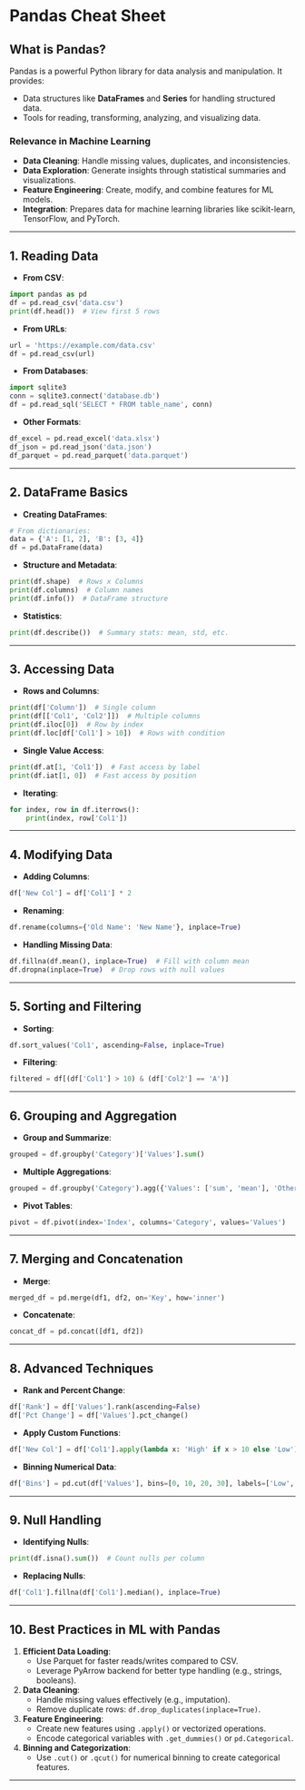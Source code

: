 # **Pandas Cheat Sheet**

## **What is Pandas?**
Pandas is a powerful Python library for data analysis and manipulation. It provides:
- Data structures like **DataFrames** and **Series** for handling structured data.
- Tools for reading, transforming, analyzing, and visualizing data.

### **Relevance in Machine Learning**
- **Data Cleaning**: Handle missing values, duplicates, and inconsistencies.
- **Data Exploration**: Generate insights through statistical summaries and visualizations.
- **Feature Engineering**: Create, modify, and combine features for ML models.
- **Integration**: Prepares data for machine learning libraries like scikit-learn, TensorFlow, and PyTorch.

---

## **1. Reading Data**
- **From CSV**:
```python
import pandas as pd
df = pd.read_csv('data.csv')
print(df.head())  # View first 5 rows
```
- **From URLs**:
```python
url = 'https://example.com/data.csv'
df = pd.read_csv(url)
```
- **From Databases**:
```python
import sqlite3
conn = sqlite3.connect('database.db')
df = pd.read_sql('SELECT * FROM table_name', conn)
```
- **Other Formats**:
```python
df_excel = pd.read_excel('data.xlsx')
df_json = pd.read_json('data.json')
df_parquet = pd.read_parquet('data.parquet')
```

---

## **2. DataFrame Basics**
- **Creating DataFrames**:
```python
# From dictionaries:
data = {'A': [1, 2], 'B': [3, 4]}
df = pd.DataFrame(data)
```
- **Structure and Metadata**:
```python
print(df.shape)  # Rows x Columns
print(df.columns)  # Column names
print(df.info())  # DataFrame structure
```
- **Statistics**:
```python
print(df.describe())  # Summary stats: mean, std, etc.
```

---

## **3. Accessing Data**
- **Rows and Columns**:
```python
print(df['Column'])  # Single column
print(df[['Col1', 'Col2']])  # Multiple columns
print(df.iloc[0])  # Row by index
print(df.loc[df['Col1'] > 10])  # Rows with condition
```
- **Single Value Access**:
```python
print(df.at[1, 'Col1'])  # Fast access by label
print(df.iat[1, 0])  # Fast access by position
```
- **Iterating**:
```python
for index, row in df.iterrows():
    print(index, row['Col1'])
```

---

## **4. Modifying Data**
- **Adding Columns**:
```python
df['New Col'] = df['Col1'] * 2
```
- **Renaming**:
```python
df.rename(columns={'Old Name': 'New Name'}, inplace=True)
```
- **Handling Missing Data**:
```python
df.fillna(df.mean(), inplace=True)  # Fill with column mean
df.dropna(inplace=True)  # Drop rows with null values
```

---

## **5. Sorting and Filtering**
- **Sorting**:
```python
df.sort_values('Col1', ascending=False, inplace=True)
```
- **Filtering**:
```python
filtered = df[(df['Col1'] > 10) & (df['Col2'] == 'A')]
```

---

## **6. Grouping and Aggregation**
- **Group and Summarize**:
```python
grouped = df.groupby('Category')['Values'].sum()
```
- **Multiple Aggregations**:
```python
grouped = df.groupby('Category').agg({'Values': ['sum', 'mean'], 'Other Col': 'max'})
```
- **Pivot Tables**:
```python
pivot = df.pivot(index='Index', columns='Category', values='Values')
```

---

## **7. Merging and Concatenation**
- **Merge**:
```python
merged_df = pd.merge(df1, df2, on='Key', how='inner')
```
- **Concatenate**:
```python
concat_df = pd.concat([df1, df2])
```

---

## **8. Advanced Techniques**
- **Rank and Percent Change**:
```python
df['Rank'] = df['Values'].rank(ascending=False)
df['Pct Change'] = df['Values'].pct_change()
```
- **Apply Custom Functions**:
```python
df['New Col'] = df['Col1'].apply(lambda x: 'High' if x > 10 else 'Low')
```
- **Binning Numerical Data**:
```python
df['Bins'] = pd.cut(df['Values'], bins=[0, 10, 20, 30], labels=['Low', 'Medium', 'High'])
```

---

## **9. Null Handling**
- **Identifying Nulls**:
```python
print(df.isna().sum())  # Count nulls per column
```
- **Replacing Nulls**:
```python
df['Col1'].fillna(df['Col1'].median(), inplace=True)
```

---

## **10. Best Practices in ML with Pandas**
1. **Efficient Data Loading**:
   - Use Parquet for faster reads/writes compared to CSV.
   - Leverage PyArrow backend for better type handling (e.g., strings, booleans).
2. **Data Cleaning**:
   - Handle missing values effectively (e.g., imputation).
   - Remove duplicate rows: `df.drop_duplicates(inplace=True)`.
3. **Feature Engineering**:
   - Create new features using `.apply()` or vectorized operations.
   - Encode categorical variables with `.get_dummies()` or `pd.Categorical`.
4. **Binning and Categorization**:
   - Use `.cut()` or `.qcut()` for numerical binning to create categorical features.

---